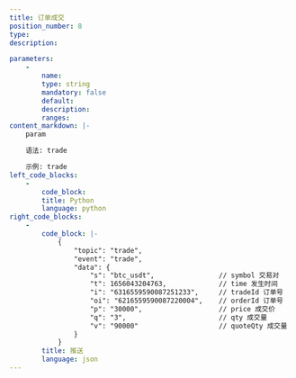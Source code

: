 ```yaml
---
title: 订单成交
position_number: 8
type:
description: 

parameters:
    -
        name:
        type: string
        mandatory: false
        default:
        description:
        ranges:
content_markdown: |-
    param

    语法: trade

    示例: trade
left_code_blocks:
    -
        code_block:
        title: Python
        language: python
right_code_blocks:
    -
        code_block: |-
            {
                "topic": "trade", 
                "event": "trade", 
                "data": {
                    "s": "btc_usdt",                // symbol 交易对
                    "t": 1656043204763,             // time 发⽣时间
                    "i": "6316559590087251233",     // tradeId 订单号
                    "oi": "6216559590087220004",    // orderId 订单号
                    "p": "30000",                   // price 成交价
                    "q": "3",                       // qty 成交量
                    "v": "90000"                    // quoteQty 成交量
                }
            }
        title: 推送
        language: json
---
```

